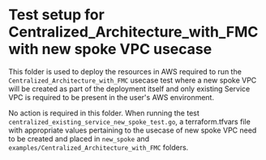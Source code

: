 # Test setup for Centralized_Architecture_with_FMC with new spoke VPC usecase

This folder is used to deploy the resources in AWS required to run the `Centralized_Architecture_with_FMC` usecase test where a new spoke VPC will be created as part of the deployment itself and only existing Service VPC is required to be present in the user's AWS environment.

No action is required in this folder. 
When running the test `centralized_existing_service_new_spoke_test.go`, a terraform.tfvars file with appropriate values pertaining to the usecase of new spoke VPC need to be created and placed in `new_spoke` and `examples/Centralized_Architecture_with_FMC` folders.